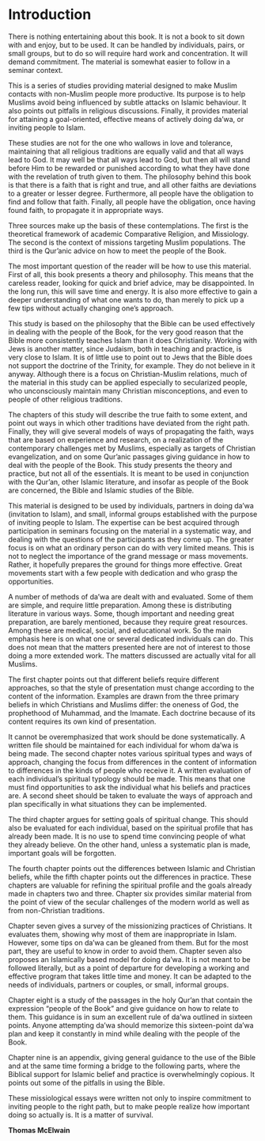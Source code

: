 Introduction
============

There is nothing entertaining about this book. It is not a book to sit
down with and enjoy, but to be used. It can be handled by individuals,
pairs, or small groups, but to do so will require hard work and
concentration. It will demand commitment. The material is somewhat
easier to follow in a seminar context.

This is a series of studies providing material designed to make Muslim
contacts with non-Muslim people more productive. Its purpose is to help
Muslims avoid being influenced by subtle attacks on Islamic behaviour.
It also points out pitfalls in religious discussions. Finally, it
provides material for attaining a goal-oriented, effective means of
actively doing da’wa, or inviting people to Islam.

These studies are not for the one who wallows in love and tolerance,
maintaining that all religious traditions are equally valid and that all
ways lead to God. It may well be that all ways lead to God, but then all
will stand before Him to be rewarded or punished according to what they
have done with the revelation of truth given to them. The philosophy
behind this book is that there is a faith that is right and true, and
all other faiths are deviations to a greater or lesser degree.
Furthermore, all people have the obligation to find and follow that
faith. Finally, all people have the obligation, once having found faith,
to propagate it in appropriate ways.

Three sources make up the basis of these contemplations. The first is
the theoretical framework of academic Comparative Religion, and
Missiology. The second is the context of missions targeting Muslim
populations. The third is the Qur’anic advice on how to meet the people
of the Book.

The most important question of the reader will be how to use this
material. First of all, this book presents a theory and philosophy. This
means that the careless reader, looking for quick and brief advice, may
be disappointed. In the long run, this will save time and energy. It is
also more effective to gain a deeper understanding of what one wants to
do, than merely to pick up a few tips without actually changing one’s
approach.

This study is based on the philosophy that the Bible can be used
effectively in dealing with the people of the Book, for the very good
reason that the Bible more consistently teaches Islam than it does
Christianity. Working with Jews is another matter, since Judaism, both
in teaching and practice, is very close to Islam. It is of little use to
point out to Jews that the Bible does not support the doctrine of the
Trinity, for example. They do not believe in it anyway. Although there
is a focus on Christian-Muslim relations, much of the material in this
study can be applied especially to secularized people, who unconsciously
maintain many Christian misconceptions, and even to people of other
religious traditions.

The chapters of this study will describe the true faith to some extent,
and point out ways in which other traditions have deviated from the
right path. Finally, they will give several models of ways of
propagating the faith, ways that are based on experience and research,
on a realization of the contemporary challenges met by Muslims,
especially as targets of Christian evangelization, and on some Qur’anic
passages giving guidance in how to deal with the people of the Book.
This study presents the theory and practice, but not all of the
essentials. It is meant to be used in conjunction with the Qur’an, other
Islamic literature, and insofar as people of the Book are concerned, the
Bible and Islamic studies of the Bible.

This material is designed to be used by individuals, partners in doing
da’wa (invitation to Islam), and small, informal groups established with
the purpose of inviting people to Islam. The expertise can be best
acquired through participation in seminars focusing on the material in a
systematic way, and dealing with the questions of the participants as
they come up. The greater focus is on what an ordinary person can do
with very limited means. This is not to neglect the importance of the
grand message or mass movements. Rather, it hopefully prepares the
ground for things more effective. Great movements start with a few
people with dedication and who grasp the opportunities.

A number of methods of da’wa are dealt with and evaluated. Some of them
are simple, and require little preparation. Among these is distributing
literature in various ways. Some, though important and needing great
preparation, are barely mentioned, because they require great resources.
Among these are medical, social, and educational work. So the main
emphasis here is on what one or several dedicated individuals can do.
This does not mean that the matters presented here are not of interest
to those doing a more extended work. The matters discussed are actually
vital for all Muslims.

The first chapter points out that different beliefs require different
approaches, so that the style of presentation must change according to
the content of the information. Examples are drawn from the three
primary beliefs in which Christians and Muslims differ: the oneness of
God, the prophethood of Muhammad, and the Imamate. Each doctrine because
of its content requires its own kind of presentation.

It cannot be overemphasized that work should be done systematically. A
written file should be maintained for each individual for whom da’wa is
being made. The second chapter notes various spiritual types and ways of
approach, changing the focus from differences in the content of
information to differences in the kinds of people who receive it. A
written evaluation of each individual’s spiritual typology should be
made. This means that one must find opportunities to ask the individual
what his beliefs and practices are. A second sheet should be taken to
evaluate the ways of approach and plan specifically in what situations
they can be implemented.

The third chapter argues for setting goals of spiritual change. This
should also be evaluated for each individual, based on the spiritual
profile that has already been made. It is no use to spend time
convincing people of what they already believe. On the other hand,
unless a systematic plan is made, important goals will be forgotten.

The fourth chapter points out the differences between Islamic and
Christian beliefs, while the fifth chapter points out the differences in
practice. These chapters are valuable for refining the spiritual profile
and the goals already made in chapters two and three. Chapter six
provides similar material from the point of view of the secular
challenges of the modern world as well as from non-Christian traditions.

Chapter seven gives a survey of the missionizing practices of
Christians. It evaluates them, showing why most of them are
inappropriate in Islam. However, some tips on da’wa can be gleaned from
them. But for the most part, they are useful to know in order to avoid
them. Chapter seven also proposes an Islamically based model for doing
da’wa. It is not meant to be followed literally, but as a point of
departure for developing a working and effective program that takes
little time and money. It can be adapted to the needs of individuals,
partners or couples, or small, informal groups.

Chapter eight is a study of the passages in the holy Qur’an that contain
the expression “people of the Book” and give guidance on how to relate
to them. This guidance is in sum an excellent rule of da’wa outlined in
sixteen points. Anyone attempting da’wa should memorize this
sixteen-point da’wa plan and keep it constantly in mind while dealing
with the people of the Book.

Chapter nine is an appendix, giving general guidance to the use of the
Bible and at the same time forming a bridge to the following parts,
where the Biblical support for Islamic belief and practice is
overwhelmingly copious. It points out some of the pitfalls in using the
Bible.

These missiological essays were written not only to inspire commitment
to inviting people to the right path, but to make people realize how
important doing so actually is. It is a matter of survival.

**Thomas McElwain**


